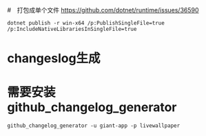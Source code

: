 #　打包成单个文件
https://github.com/dotnet/runtime/issues/36590

```
dotnet publish -r win-x64 /p:PublishSingleFile=true /p:IncludeNativeLibrariesInSingleFile=true
```

# changeslog生成
# 需要安装 github_changelog_generator 
```
github_changelog_generator -u giant-app -p livewallpaper
```